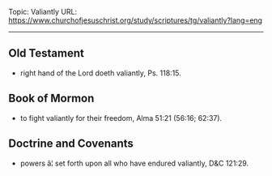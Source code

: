 Topic: Valiantly
URL: https://www.churchofjesuschrist.org/study/scriptures/tg/valiantly?lang=eng

---

## Old Testament

- right hand of the Lord doeth valiantly, Ps. 118:15.

## Book of Mormon

- to fight valiantly for their freedom, Alma 51:21 (56:16; 62:37).

## Doctrine and Covenants

- powers â¦ set forth upon all who have endured valiantly, D&C 121:29.

